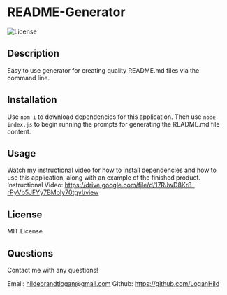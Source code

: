 # README-Generator
![License](https://img.shields.io/badge/license-MITLicense-blue?style=plastic&logo=appveyor)

## Description
Easy to use generator for creating quality README.md files via the command line.

## Installation
Use <code>npm i</code> to download dependencies for this application. Then use <code>node index.js</code> to begin running the prompts for generating the README.md file content. 

## Usage
Watch my instructional video for how to install dependencies and how to use this application, along with an example of the finished product.
Instructional Video: <https://drive.google.com/file/d/17RJwD8Kr8-rPyVb5JFYy7BMoIy70tgyI/view>


## License
MIT License

## Questions
Contact me with any questions!

Email: <hildebrandtlogan@gmail.com>
Github: <https://github.com/LoganHild>
